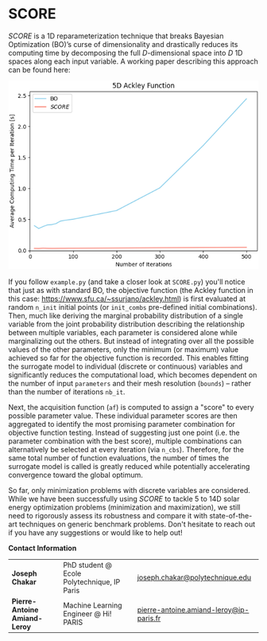 # SCORE
$SCORE$ is a 1D reparameterization technique that breaks Bayesian Optimization (BO)’s curse of dimensionality and drastically reduces its computing time by decomposing the full $D$-dimensional space into $D$ 1D spaces along each input variable. A working paper describing this approach can be found here: 

<div align="center">
  
![Computing times of Bayesian Optimization and SCORE as a function of the number of iterations on the 5D Ackley function](figs/Figure_3.png)
  
<div align="left">
  
If you follow `example.py` (and take a closer look at `SCORE.py`) you'll notice that just as with standard BO, the objective function (the Ackley function in this case: https://www.sfu.ca/~ssurjano/ackley.html) is first evaluated at random `n_init` initial points (or `init_combs` pre-defined initial combinations). Then, much like deriving the marginal probability distribution of a single variable from the joint probability distribution describing the relationship between multiple variables, each parameter is considered alone while marginalizing out the others. But instead of integrating over all the possible values of the other parameters, only the minimum (or maximum) value achieved so far for the objective function is recorded. This enables fitting the surrogate model to individual (discrete or continuous) variables and significantly reduces the computational load, which becomes dependent on the number of input `parameters` and their mesh resolution (`bounds`) – rather than the number of iterations `nb_it`. 

Next, the acquisition function (`af`) is computed to assign a "score" to every possible parameter value. These individual parameter scores are then aggregated to identify the most promising parameter combination for objective function testing. Instead of suggesting just one point (i.e. the parameter combination with the best score), multiple combinations can alternatively be selected at every iteration (via `n_cbs`). Therefore, for the same total number of function evaluations, the number of times the surrogate model is called is greatly reduced while potentially accelerating convergence toward the global optimum.

So far, only minimization problems with discrete variables are considered. While we have been successfully using $SCORE$ to tackle 5 to 14D solar energy optimization problems (minimization and maximization), we still need to rigorously assess its robustness and compare it with state-of-the-art techniques on generic benchmark problems. Don't hesitate to reach out if you have any suggestions or would like to help out!

**Contact Information**

|  |                                                                     |  |
| ------ |---------------------------------------------------------------------| ------ |
| **Joseph Chakar** | PhD student @ Ecole Polytechnique, IP Paris | joseph.chakar@polytechnique.edu |
| **Pierre-Antoine Amiand-Leroy** | Machine Learning Engineer @ Hi! PARIS | pierre-antoine.amiand-leroy@ip-paris.fr |
